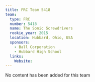 ```yaml
---
title: FRC Team 5418
team:
  type: FRC
  number: 5418
  name: The Sonic Screwdrivers
  rookie_year: 2015
  location: Hubbard, Ohio, USA
  sponsors:
    - Ball Corporation
    - Hubbard High School
  links:
    Website: 
---
```

No content has been added for this team
